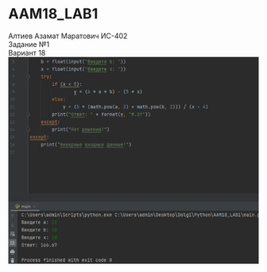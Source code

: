 # AAM18_LAB1
Алтиев Азамат Маратович ИС-402 <br />
Задание №1 <br />
Вариант 18 <br />
![Скрин программы](https://raw.githubusercontent.com/markosloot/AAM18_LAB1/main/1.png)
